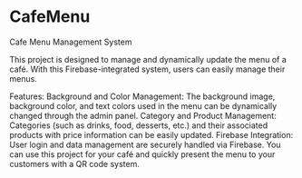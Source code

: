 # CafeMenu
Cafe Menu Management System

This project is designed to manage and dynamically update the menu of a café. With this Firebase-integrated system, users can easily manage their menus.

Features:
Background and Color Management: The background image, background color, and text colors used in the menu can be dynamically changed through the admin panel.
Category and Product Management: Categories (such as drinks, food, desserts, etc.) and their associated products with price information can be easily updated.
Firebase Integration: User login and data management are securely handled via Firebase.
You can use this project for your café and quickly present the menu to your customers with a QR code system.
